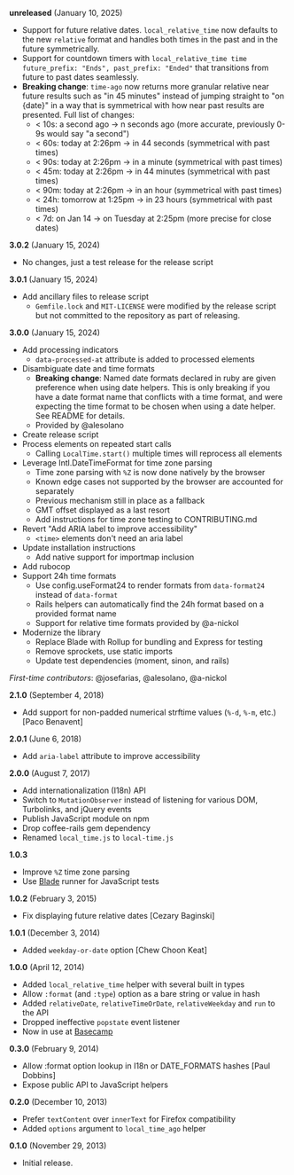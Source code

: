 **unreleased** (January 10, 2025)

* Support for future relative dates. `local_relative_time` now defaults to the new `relative` format and handles both times in the past and in the future symmetrically.
* Support for countdown timers with `local_relative_time time future_prefix: "Ends", past_prefix: "Ended"` that transitions from future to past dates seamlessly.
* **Breaking change**: `time-ago` now returns more granular relative near future results such as "in 45 minutes" instead of jumping straight to "on {date}" in a way that is symmetrical with how near past results are presented. Full list of changes:
  - < 10s: a second ago -> n seconds ago (more accurate, previously 0-9s would say "a second")
  - < 60s: today at 2:26pm -> in 44 seconds (symmetrical with past times)
  - < 90s: today at 2:26pm -> in a minute (symmetrical with past times)
  - < 45m: today at 2:26pm -> in 44 minutes (symmetrical with past times)
  - < 90m: today at 2:26pm -> in an hour (symmetrical with past times)
  - < 24h: tomorrow at 1:25pm -> in 23 hours (symmetrical with past times)
  - < 7d: on Jan 14 -> on Tuesday at 2:25pm (more precise for close dates)

**3.0.2** (January 15, 2024)

* No changes, just a test release for the release script

**3.0.1** (January 15, 2024)

* Add ancillary files to release script
  * `Gemfile.lock` and `MIT-LICENSE` were modified by the release script but not committed to the repository as part of releasing.

**3.0.0** (January 15, 2024)

* Add processing indicators
  * `data-processed-at` attribute is added to processed elements
* Disambiguate date and time formats
  * **Breaking change**: Named date formats declared in ruby are given preference when using date helpers. This is only breaking if you have a date format name that conflicts with a time format, and were expecting the time format to be chosen when using a date helper. See README for details.
  * Provided by @alesolano
* Create release script
* Process elements on repeated start calls
  * Calling `LocalTime.start()` multiple times will reprocess all elements
* Leverage Intl.DateTimeFormat for time zone parsing
  * Time zone parsing with `%Z` is now done natively by the browser
  * Known edge cases not supported by the browser are accounted for separately
  * Previous mechanism still in place as a fallback
  * GMT offset displayed as a last resort
  * Add instructions for time zone testing to CONTRIBUTING.md
* Revert "Add ARIA label to improve accessibility"
  * `<time>` elements don't need an aria label
* Update installation instructions
  * Add native support for importmap inclusion
* Add rubocop
* Support 24h time formats
  * Use config.useFormat24 to render formats from `data-format24` instead of `data-format`
  * Rails helpers can automatically find the 24h format based on a provided format name
  * Support for relative time formats provided by @a-nickol
* Modernize the library
  * Replace Blade with Rollup for bundling and Express for testing
  * Remove sprockets, use static imports
  * Update test dependencies (moment, sinon, and rails)

_First-time contributors_: @josefarias, @alesolano, @a-nickol

**2.1.0** (September 4, 2018)

* Add support for non-padded numerical strftime values (`%-d`, `%-m`, etc.) [Paco Benavent]

**2.0.1** (June 6, 2018)

* Add `aria-label` attribute to improve accessibility

**2.0.0** (August 7, 2017)

* Add internationalization (I18n) API
* Switch to `MutationObserver` instead of listening for various DOM, Turbolinks, and jQuery events
* Publish JavaScript module on npm
* Drop coffee-rails gem dependency
* Renamed `local_time.js` to `local-time.js`

**1.0.3**

* Improve `%Z` time zone parsing
* Use [Blade](https://github.com/javan/blade) runner for JavaScript tests

**1.0.2** (February 3, 2015)

* Fix displaying future relative dates [Cezary Baginski]

**1.0.1** (December 3, 2014)

* Added `weekday-or-date` option [Chew Choon Keat]

**1.0.0** (April 12, 2014)

* Added `local_relative_time` helper with several built in types
* Allow `:format` (and `:type`) option as a bare string or value in hash
* Added `relativeDate`, `relativeTimeOrDate`, `relativeWeekday` and `run` to the API
* Dropped ineffective `popstate` event listener
* Now in use at [Basecamp](https://basecamp.com/)

**0.3.0** (February 9, 2014)

* Allow :format option lookup in I18n or DATE_FORMATS hashes [Paul Dobbins]
* Expose public API to JavaScript helpers

**0.2.0** (December 10, 2013)

* Prefer `textContent` over `innerText` for Firefox compatibility
* Added `options` argument to `local_time_ago` helper

**0.1.0** (November 29, 2013)

* Initial release.
